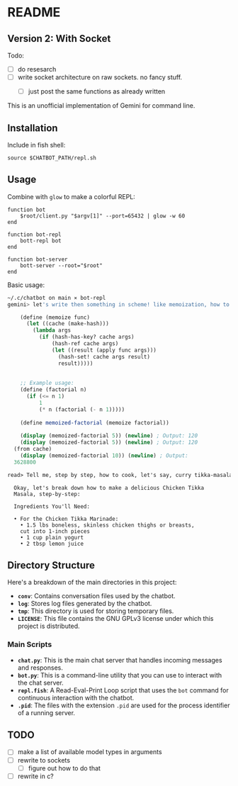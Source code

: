 # README


## Version 2: With Socket

Todo:
- [ ] do resesarch
- [ ] write socket architecture on raw sockets. no fancy stuff.
    - [ ] just post the same functions as already written



This is an unofficial implementation of Gemini for command line.

## Installation

Include in fish shell:
```fish
source $CHATBOT_PATH/repl.sh
```

## Usage


Combine with `glow` to make a colorful REPL:

```fish
function bot
    $root/client.py "$argv[1]" --port=65432 | glow -w 60
end

function bot-repl
    bott-repl bot
end

function bot-server
    bott-server --root="$root"
end
```


Basic usage:
```bash
~/.c/chatbot on main ⨯ bot-repl
gemini> let's write then something in scheme! like memoization, how to do it only on simple structs without libraries?
```

```scheme
    (define (memoize func)                                    
      (let ((cache (make-hash)))                              
        (lambda args                                          
          (if (hash-has-key? cache args)                      
              (hash-ref cache args)                           
              (let ((result (apply func args)))               
                (hash-set! cache args result)                 
                result)))))                                   
                                                              
                                                              
    ;; Example usage:                                         
    (define (factorial n)                                     
      (if (<= n 1)                                            
          1                                                   
          (* n (factorial (- n 1)))))                         
                                                              
    (define memoized-factorial (memoize factorial))           
                                                              
    (display (memoized-factorial 5)) (newline) ; Output: 120  
    (display (memoized-factorial 5)) (newline) ; Output: 120  
  (from cache)                                                
    (display (memoized-factorial 10)) (newline) ; Output:     
  3628800                                                     
```
                                      
```markdown
read> Tell me, step by step, how to cook, let's say, curry tikka-masala.
```

```
  Okay, let's break down how to make a delicious Chicken Tikka
  Masala, step-by-step:                                       
                                                              
  Ingredients You'll Need:                                    
                                                              
  • For the Chicken Tikka Marinade:                           
    • 1.5 lbs boneless, skinless chicken thighs or breasts,   
    cut into 1-inch pieces                                    
    • 1 cup plain yogurt                                      
    • 2 tbsp lemon juice
```


## Directory Structure

Here's a breakdown of the main directories in this project:

* **`conv`**: Contains conversation files used by the chatbot.
* **`log`**: Stores log files generated by the chatbot.
* **`tmp`**: This directory is used for storing temporary files.
* **`LICENSE`**: This file contains the GNU GPLv3 license
  under which this project is distributed.

### Main Scripts
* **`chat.py`**: This is the main chat server that handles incoming messages and responses.
* **`bot.py`**: This is a command-line utility that you can use to interact with the chat server.
* **`repl.fish`**: A Read-Eval-Print Loop script that uses the `bot` command for continuous interaction with the chatbot.
* **`.pid`**: The files with the extension `.pid` are used for the process identifier of a running server.

## TODO

- [ ] make a list of available model types in arguments
- [ ] rewrite to sockets
    - [ ] figure out how to do that
- [ ] rewrite in c?
